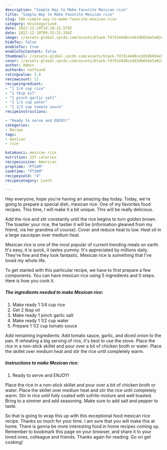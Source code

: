 ```yaml
---
description: "Simple Way to Make Favorite Mexican rice"
title: "Simple Way to Make Favorite Mexican rice"
slug: 586-simple-way-to-make-favorite-mexican-rice
category: Uncategorized
date: 2022-12-24T14:10:12.579Z
date: 2022-12-10T09:31:23.250Z
image: //assets-global.cpcdn.com/assets/blank-fd7d144d8ce163db654e5a02c40b08a2775adb7897d16e4062681dc7e1b2800f.png
hideToc: false
enableToc: true
enableTocContent: false
thumbnail: //assets-global.cpcdn.com/assets/blank-fd7d144d8ce163db654e5a02c40b08a2775adb7897d16e4062681dc7e1b2800f.png
cover: //assets-global.cpcdn.com/assets/blank-fd7d144d8ce163db654e5a02c40b08a2775adb7897d16e4062681dc7e1b2800f.png
author: Admin
authorAv: notfound
ratingvalue: 3.8
reviewcount: 11
recipeingredient:
- "1 1/4 cup rice"
- "2 tbsp oil"
- "1 pinch garlic salt"
- "1 1/2 cup water"
- "1 1/2 cup tomato souce"
recipeinstructions:

- "Ready to serve and ENJOY!"
categories:
- Recipe
tags:
- mexican
- rice

katakunci: mexican rice 
nutrition: 237 calories
recipecuisine: American
preptime: "PT14M"
cooktime: "PT36M"
recipeyield: "4"
recipecategory: Lunch

---
```



Hey everyone, hope you're having an amazing day today. Today, we're going to prepare a special dish, mexican rice. One of my favorites food recipes. This time, I will make it a bit unique. This will be really delicious.

Add the rice and stir constantly until the rice begins to turn golden brown. The toastier your rice, the tastier it will be (information gleaned from my friend, via her grandma of course). Cover and reduce heat to low. Heat oil in a large saucepan over medium heat.

Mexican rice is one of the most popular of current trending meals on earth. It's easy, it is quick, it tastes yummy. It's appreciated by millions daily. They're fine and they look fantastic. Mexican rice is something that I've loved my whole life.


To get started with this particular recipe, we have to first prepare a few components. You can have mexican rice using 5 ingredients and 0 steps. Here is how you cook it.

<!--inarticleads1-->

##### The ingredients needed to make Mexican rice:

1. Make ready 1 1/4 cup rice
1. Get 2 tbsp oil
1. Make ready 1 pinch garlic salt
1. Make ready 1 1/2 cup water
1. Prepare 1 1/2 cup tomato souce


Add remaining ingredients: Add tomato sauce, garlic, and diced onion to the pan. If reheating a big serving of rice, it&#39;s best to use the stove. Place the rice in a non-stick skillet and pour over a bit of chicken broth or water. Place the skillet over medium heat and stir the rice until completely warm. 

<!--inarticleads2-->

##### Instructions to make Mexican rice:


1. Ready to serve and ENJOY!

Place the rice in a non-stick skillet and pour over a bit of chicken broth or water. Place the skillet over medium heat and stir the rice until completely warm. Stir in rice until fully coated with sofrito mixture and well toasted. Bring to a simmer and add seasoning. Make sure to add salt and pepper to taste. 

So that is going to wrap this up with this exceptional food mexican rice recipe. Thanks so much for your time. I am sure that you will make this at home. There is gonna be more interesting food in home recipes coming up. Remember to bookmark this page on your browser, and share it to your loved ones, colleague and friends. Thanks again for reading. Go on get cooking!
